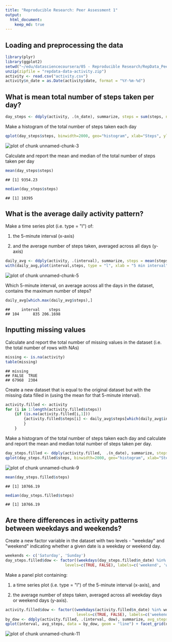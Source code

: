 ```yaml
---
title: "Reproducible Research: Peer Assessment 1"
output:
  html_document:
    keep_md: true
---
```


## Loading and preprocessing the data



```r
library(plyr)
library(ggplot2)
setwd("~/edu/datasciencecoursera/05 - Reproducible Research/RepData_PeerAssessment1")
unzip(zipfile = "repdata-data-activity.zip")
activity <- read.csv("activity.csv")
activity$n_date = as.Date(activity$date, format = "%Y-%m-%d")
```

## What is mean total number of steps taken per day?


```r
day_steps <- ddply(activity, .(n_date), summarize, steps = sum(steps, na.rm = TRUE))
```

Make a histogram of the total number of steps taken each day


```r
qplot(day_steps$steps, binwidth=2000, geo="histogram", xlab="Steps", ylab="Frequency")
```

![plot of chunk unnamed-chunk-3](figure/unnamed-chunk-3-1.png) 

Calculate and report the mean and median of the total number of steps taken per day


```r
mean(day_steps$steps)
```

```
## [1] 9354.23
```

```r
median(day_steps$steps)
```

```
## [1] 10395
```
## What is the average daily activity pattern?

Make a time series plot (i.e. type = "l") of:

1. the 5-minute interval (x-axis) 

1. and the average number of steps taken, averaged across all days (y-axis)


```r
daily_avg <- ddply(activity, .(interval), summarize, steps = mean(steps, na.rm = TRUE))
with(daily_avg,plot(interval,steps, type = "l", xlab = "5 min interval", ylab = "Avg Steps"))
```

![plot of chunk unnamed-chunk-5](figure/unnamed-chunk-5-1.png) 

Which 5-minute interval, on average across all the days in the dataset, contains the maximum number of steps?


```r
daily_avg[which.max(daily_avg$steps),]
```

```
##     interval    steps
## 104      835 206.1698
```

## Inputting missing values

Calculate and report the total number of missing values in the dataset (i.e. the total number of rows with NAs)

```r
missing <- is.na(activity)
table(missing)
```

```
## missing
## FALSE  TRUE 
## 67968  2304
```
Create a new dataset that is equal to the original dataset but with the missing data filled in (using the mean for that 5-minute interval).

```r
activity.filled <- activity
for (i in 1:length(activity.filled$steps))
    {if (is.na(activity.filled[i,1]))
        {activity.filled$steps[i] <- daily_avg$steps[which(daily_avg$interval == activity.filled$interval[i])]
        }
    }
```
Make a histogram of the total number of steps taken each day and calculate and report the mean and median total number of steps taken per day. 

```r
day_steps.filled <- ddply(activity.filled,  .(n_date), summarize, steps = sum(steps, na.rm = TRUE))
qplot(day_steps.filled$steps, binwidth=2000, geo="histogram", xlab="Steps", ylab="Frequency")
```

![plot of chunk unnamed-chunk-9](figure/unnamed-chunk-9-1.png) 

```r
mean(day_steps.filled$steps)
```

```
## [1] 10766.19
```

```r
median(day_steps.filled$steps)
```

```
## [1] 10766.19
```

## Are there differences in activity patterns between weekdays and weekends?

Create a new factor variable in the dataset with two levels - "weekday" and "weekend" indicating whether a given date is a weekday or weekend day.


```r
weekends <- c('Saturday', 'Sunday')
day_steps.filled$dow <- factor((weekdays(day_steps.filled$n_date) %in% weekends), 
                          levels=c(TRUE, FALSE), labels=c('weekend', 'weekday'))
```

Make a panel plot containing:

1. a time series plot (i.e. type = "l") of the 5-minute interval (x-axis), and

1. the average number of steps taken, averaged across all weekday days or weekend days (y-axis). 


```r
activity.filled$dow <- factor((weekdays(activity.filled$n_date) %in% weekends),
                               levels=c(TRUE, FALSE), labels=c('weekend', 'weekday'))
by_dow <- ddply(activity.filled, .(interval, dow), summarize, avg_steps = mean(steps))
qplot(interval, avg_steps, data = by_dow, geom = "line") + facet_grid(dow ~ .)
```

![plot of chunk unnamed-chunk-11](figure/unnamed-chunk-11-1.png) 
